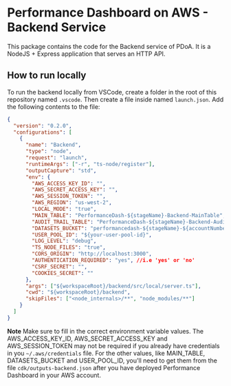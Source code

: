 # Performance Dashboard on AWS - Backend Service

This package contains the code for the Backend service of PDoA. It is a NodeJS + Express application that serves an HTTP API.

## How to run locally

To run the backend locally from VSCode, create a folder in the root of this repository named `.vscode`. Then create a file inside named `launch.json`. Add the following contents to the file:

```json
{
  "version": "0.2.0",
  "configurations": [
    {
      "name": "Backend",
      "type": "node",
      "request": "launch",
      "runtimeArgs": ["-r", "ts-node/register"],
      "outputCapture": "std",
      "env": {
        "AWS_ACCESS_KEY_ID": "",
        "AWS_SECRET_ACCESS_KEY": "",
        "AWS_SESSION_TOKEN": "",
        "AWS_REGION": "us-west-2",
        "LOCAL_MODE": "true",
        "MAIN_TABLE": "PerformanceDash-${stageName}-Backend-MainTable",
        "AUDIT_TRAIL_TABLE": "PerformanceDash-${stageName}-Backend-AuditTrailTable",
        "DATASETS_BUCKET": "performancedash-${stageName}-${accountNumber}-${region}-datasets",
        "USER_POOL_ID": "${your-user-pool-id}",
        "LOG_LEVEL": "debug",
        "TS_NODE_FILES": "true",
        "CORS_ORIGIN": "http://localhost:3000",
        "AUTHENTICATION_REQUIRED": "yes", //i.e 'yes' or 'no'
        "CSRF_SECRET": "",
        "COOKIES_SECRET": ""
      },
      "args": ["${workspaceRoot}/backend/src/local/server.ts"],
      "cwd": "${workspaceRoot}/backend",
      "skipFiles": ["<node_internals>/**", "node_modules/**"]
    }
  ]
}
```

**Note** Make sure to fill in the correct environment variable values. The AWS_ACCESS_KEY_ID, AWS_SECRET_ACCESS_KEY and AWS_SESSION_TOKEN may not be required if you already have credentials in you `~/.aws/credentials` file. For the other values, like MAIN_TABLE, DATASETS_BUCKET and USER_POOL_ID, you'll need to get them from the file `cdk/outputs-backend.json` after you have deployed Performance Dashboard in your AWS account.
